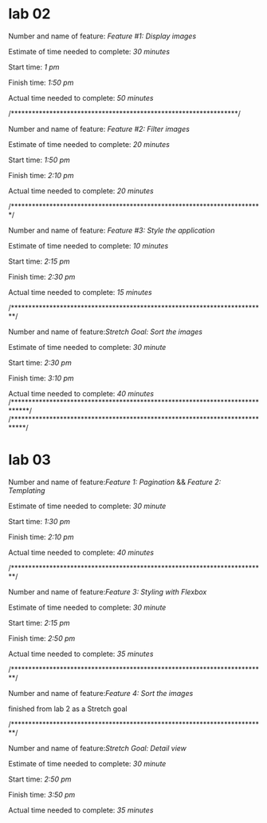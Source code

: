# lab 02

Number and name of feature: *Feature #1: Display images*

Estimate of time needed to complete: *30 minutes*

Start time: *1 pm*

Finish time: *1:50 pm*

Actual time needed to complete: *50 minutes*

/*****************************************************************/

Number and name of feature: *Feature #2: Filter images*

Estimate of time needed to complete: *20 minutes*

Start time: *1:50 pm*

Finish time: *2:10 pm*

Actual time needed to complete: *20 minutes*

/************************************************************************/

Number and name of feature: *Feature #3: Style the application*

Estimate of time needed to complete: *10 minutes*

Start time: *2:15 pm*

Finish time: *2:30 pm*

Actual time needed to complete: *15 minutes*

/*************************************************************************/

Number and name of feature:*Stretch Goal: Sort the images*

Estimate of time needed to complete: *30 minute*

Start time: *2:30 pm*

Finish time: *3:10 pm*

Actual time needed to complete: *40 minutes*
/*****************************************************************************/
/****************************************************************************/

# lab 03

Number and name of feature:*Feature 1: Pagination* && *Feature 2: Templating*

Estimate of time needed to complete: *30 minute*

Start time: *1:30 pm*

Finish time: *2:10 pm*

Actual time needed to complete: *40 minutes*

/*************************************************************************/

Number and name of feature:*Feature 3: Styling with Flexbox*

Estimate of time needed to complete: *30 minute*

Start time: *2:15 pm*

Finish time: *2:50 pm*

Actual time needed to complete: *35 minutes*

/*************************************************************************/

Number and name of feature:*Feature 4: Sort the images*

finished from lab 2 as a Stretch goal 


/*************************************************************************/

Number and name of feature:*Stretch Goal: Detail view*

Estimate of time needed to complete: *30 minute*

Start time: *2:50 pm*

Finish time: *3:50 pm*

Actual time needed to complete: *35 minutes*
